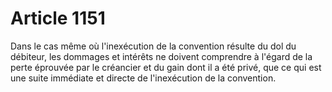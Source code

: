 # Article 1151

Dans le cas même où l'inexécution de la convention résulte du dol du débiteur, les dommages et intérêts ne doivent comprendre à l'égard de la perte éprouvée par le créancier et du gain dont il a été privé, que ce qui est une suite immédiate et directe de l'inexécution de la convention.